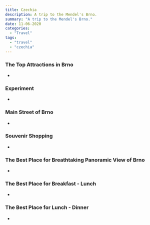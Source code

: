```yaml
---
title: Czechia
description: A trip to the Mendel's Brno.
summary: "A trip to the Mendel's Brno."
date: 11-06-2020
categories:
  - "Travel"
tags:
  - "travel"
  - "czechia"
---
```


### The Top Attractions in Brno

- []()

### Experiment

- []()

### Main Street of Brno

- []()

### Souvenir Shopping

- []()

### The Best Place for Breathtaking Panoramic View of Brno

- []()

### The Best Place for Breakfast - Lunch

- []()

### The Best Place for Lunch - Dinner

- []()